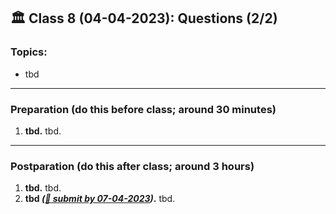 
## 🏛 Class 8 (04-04-2023): Questions (2/2)

### Topics:
- tbd

----

### Preparation (do this before class; around 30 minutes)

1. **tbd.** tbd.

-----

### Postparation (do this after class; around 3 hours)

1. **tbd.** tbd.
7. **tbd _([📩 submit by 07-04-2023](tbd.url))_.** tbd.